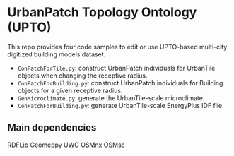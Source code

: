# UrbanPatch Topology Ontology (UPTO)

This repo provides  four code samples to edit or use UPTO-based multi-city digitized building models dataset.

  * `ConPatchForTile.py`: construct UrbanPatch individuals for UrbanTile objects when changing the receptive radius.
  * `ConPatchForBuilding.py`: construct UrbanPatch individuals for Building objects for a given receptive radius.
  * `GenMicroclimate.py`: generate the UrbanTile-scale microclimate.
  * `ConPatchForBuilding.py`: generate UrbanTile-scale EnergyPlus IDF file.


## Main dependencies 
[RDFLib](https://pypi.org/project/rdflib/) 
[Geomeppy](https://pypi.org/project/geomeppy/) 
[UWG](https://pypi.org/project/uwg/) 
[OSMnx](https://pypi.org/project/osmnx/) 
[OSMsc](https://pypi.org/project/osmsc/) 







